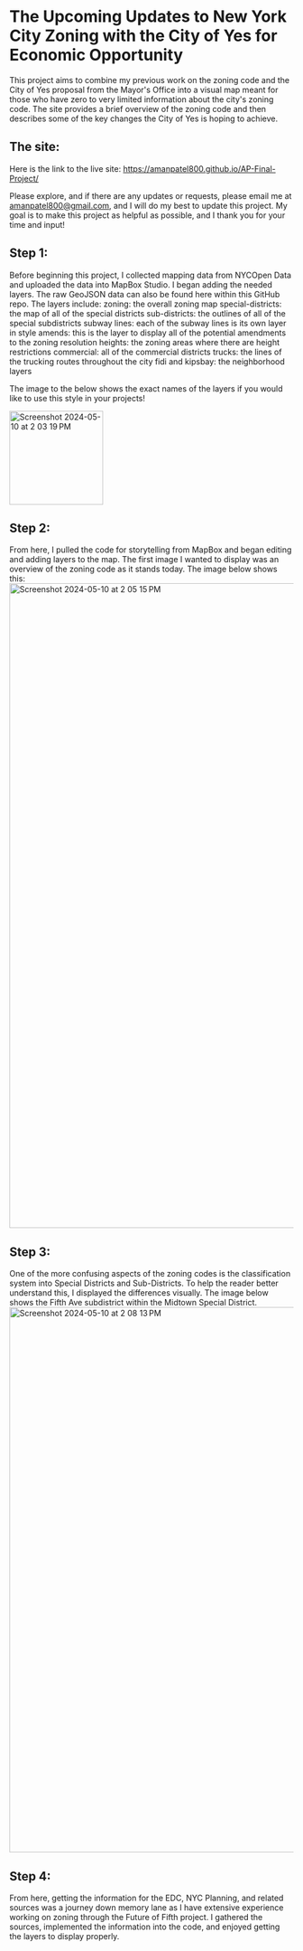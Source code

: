 # The Upcoming Updates to New York City Zoning with the City of Yes for Economic Opportunity
This project aims to combine my previous work on the zoning code and the City of Yes proposal from the Mayor's Office into a visual map meant for those who have zero to very limited information about the city's zoning code. The site provides a brief overview of the zoning code and then describes some of the key changes the City of Yes is hoping to achieve. 
## The site:
Here is the link to the live site: https://amanpatel800.github.io/AP-Final-Project/

 Please explore, and if there are any updates or requests, please email me at amanpatel800@gmail.com, and I will do my best to update this project. My goal is to make this project as helpful as possible, and I thank you for your time and input!

## Step 1:
Before beginning this project, I collected mapping data from NYCOpen Data and uploaded the data into MapBox Studio. I began adding the needed layers. The raw GeoJSON data can also be found here within this GitHub repo. The layers include:
zoning: the overall zoning map
special-districts: the map of all of the special districts 
sub-districts: the outlines of all of the special subdistricts
subway lines: each of the subway lines is its own layer in style
amends: this is the layer to display all of the potential amendments to the zoning resolution
heights: the zoning areas where there are height restrictions 
commercial: all of the commercial districts 
trucks: the lines of the trucking routes throughout the city 
fidi and kipsbay: the neighborhood layers 

The image to the below shows the exact names of the layers if you would like to use this style in your projects!

<img width="166" alt="Screenshot 2024-05-10 at 2 03 19 PM" src="https://github.com/amanpatel800/AP-Final-Project/assets/144968354/1480e4bd-2e05-4abe-8fec-842466b94471">

## Step 2:
From here, I pulled the code for storytelling from MapBox and began editing and adding layers to the map. The first image I wanted to display was an overview of the zoning code as it stands today. The image below shows this:
<img width="1141" alt="Screenshot 2024-05-10 at 2 05 15 PM" src="https://github.com/amanpatel800/AP-Final-Project/assets/144968354/f012b063-56a9-4c27-bae7-29dd02dfcb68">

## Step 3:
One of the more confusing aspects of the zoning codes is the classification system into Special Districts and Sub-Districts. To help the reader better understand this, I displayed the differences visually. The image below shows the Fifth Ave subdistrict within the Midtown Special District.
<img width="965" alt="Screenshot 2024-05-10 at 2 08 13 PM" src="https://github.com/amanpatel800/AP-Final-Project/assets/144968354/d62eb0ad-8ba6-4109-a247-6f648feb205e">

## Step 4: 
From here, getting the information for the EDC, NYC Planning, and related sources was a journey down memory lane as I have extensive experience working on zoning through the Future of Fifth project. I gathered the sources, implemented the information into the code, and enjoyed getting the layers to display properly.
